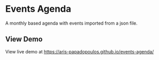 # Events Agenda

A monthly based agenda with events imported from a json file.

## View Demo

View live demo at https://aris-papadopoulos.github.io/events-agenda/ 

